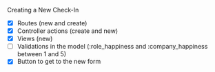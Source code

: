 Creating a New Check-In
- [x] Routes (new and create)
- [x] Controller actions (create and new)
- [x] Views (new)
- [ ] Validations in the model (:role_happiness and :company_happiness between 1 and 5)
- [x] Button to get to the new form